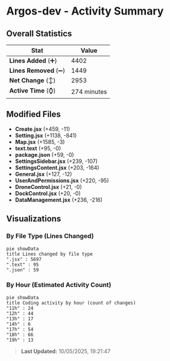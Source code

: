 # Argos-dev - Activity Summary 

## Overall Statistics

| Stat                   | Value                                                             |
| ---------------------- | ----------------------------------------------------------------- |
| **Lines Added** (➕)   | 4402                                          |
| **Lines Removed** (➖) | 1449                                        |
| **Net Change** (↕)    | 2953                |
| **Active Time** (⌚)   | 274 minutes |


## Modified Files
- **Create.jsx** (+459, -11)
- **Setting.jsx** (+1138, -841)
- **Map.jsx** (+1585, -3)
- **text.text** (+95, -0)
- **package.json** (+59, -0)
- **SettingsSidebar.jsx** (+239, -107)
- **SettingsContent.jsx** (+203, -164)
- **General.jsx** (+127, -12)
- **UserAndPermissions.jsx** (+220, -95)
- **DroneControl.jsx** (+21, -0)
- **DockControl.jsx** (+20, -0)
- **DataManagement.jsx** (+236, -216)

## Visualizations

### By File Type (Lines Changed)

```mermaid
pie showData
title Lines changed by file type
".jsx" : 5697
".text" : 95
".json" : 59
```

### By Hour (Estimated Activity Count)

```mermaid
pie showData
title Coding activity by hour (count of changes)
"11h" : 24
"12h" : 44
"13h" : 17
"14h" : 6
"17h" : 54
"18h" : 66
"19h" : 13
```


> **Last Updated:** 10/05/2025, 19:21:47